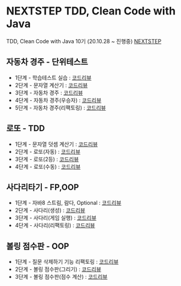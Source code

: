 # NEXTSTEP TDD, Clean Code with Java
TDD, Clean Code with Java 10기 (20.10.28 ~ 진행중)
[NEXTSTEP](https://edu.nextstep.camp/)

## 자동차 경주 - 단위테스트
- 1단계 - 학습테스트 실습 : [코드리뷰](https://github.com/next-step/java-racingcar/pull/1270)
- 2단계 - 문자열 계산기 : [코드리뷰](https://github.com/next-step/java-racingcar/pull/1309)
- 3단계 - 자동차 경주 : [코드리뷰](https://github.com/next-step/java-racingcar/pull/1377)
- 4단계 - 자동차 경주(우승자) : [코드리뷰](https://github.com/next-step/java-racingcar/pull/1396)
- 5단계 - 자동차 경주(리팩토링) : [코드리뷰](https://github.com/next-step/java-racingcar/pull/1415)

## 로또 - TDD
- 1단계 - 문자열 덧셈 계산기 : [코드리뷰](https://github.com/next-step/java-lotto/pull/853)
- 2단계 - 로또(자동) : [코드리뷰](https://github.com/next-step/java-lotto/pull/863)
- 3단계 - 로또(2등) : [코드리뷰](https://github.com/next-step/java-lotto/pull/867)
- 4단계 - 로또(수동) : [코드리뷰](https://github.com/next-step/java-lotto/pull/891)

## 사다리타기 - FP,OOP
- 1단계 - 자바8 스트림, 람다, Optional : [코드리뷰](https://github.com/next-step/java-ladder/pull/669)
- 2단계 - 사다리(생성) : [코드리뷰](https://github.com/next-step/java-ladder/pull/674)
- 3단계 - 사다리(게임 실행) : [코드리뷰](https://github.com/next-step/java-ladder/pull/689)
- 4단계 - 사다리(리팩토링) : [코드리뷰](https://github.com/next-step/java-ladder/pull/715)

## 볼링 점수판 - OOP
- 1단계 - 질문 삭제하기 기능 리팩토링 : [코드리뷰](https://github.com/next-step/java-bowling/pull/352)
- 2단계 - 볼링 점수판(그리기) : [코드리뷰](https://github.com/next-step/java-bowling/pull/359)
- 3단계 - 볼링 점수판(점수 계산) : [코드리뷰](https://github.com/next-step/java-bowling/pull/372)

